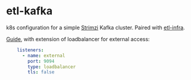 # etl-kafka

k8s configuration for a simple [Strimzi](https://strimzi.io/) Kafka cluster. Paired with [etl-infra](https://github.com/phdah/etl-infra).

[Guide](https://medium.com/streamingdata/running-kafka-locally-inside-kubernetes-25e84586bbf3), with extension of loadbalancer for external access:
```yaml
    listeners:
      - name: external
        port: 9094
        type: loadbalancer
        tls: false
```
